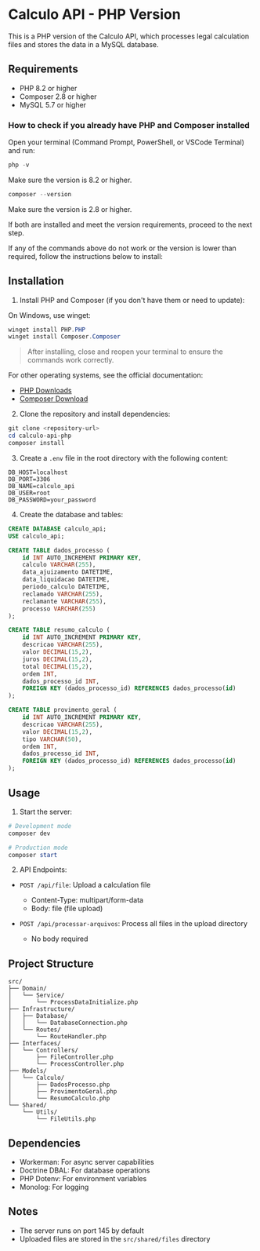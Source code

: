 # Calculo API - PHP Version

This is a PHP version of the Calculo API, which processes legal calculation files and stores the data in a MySQL database.

## Requirements

- PHP 8.2 or higher
- Composer 2.8 or higher
- MySQL 5.7 or higher

### How to check if you already have PHP and Composer installed

Open your terminal (Command Prompt, PowerShell, or VSCode Terminal) and run:

```powershell
php -v
```
Make sure the version is 8.2 or higher.

```powershell
composer --version
```
Make sure the version is 2.8 or higher.

If both are installed and meet the version requirements, proceed to the next step.

If any of the commands above do not work or the version is lower than required, follow the instructions below to install:

## Installation

1. Install PHP and Composer (if you don't have them or need to update):

On Windows, use winget:

```powershell
winget install PHP.PHP
winget install Composer.Composer
```

> After installing, close and reopen your terminal to ensure the commands work correctly.

For other operating systems, see the official documentation:
- [PHP Downloads](https://www.php.net/downloads.php)
- [Composer Download](https://getcomposer.org/download/)

2. Clone the repository and install dependencies:
```powershell
git clone <repository-url>
cd calculo-api-php
composer install
```

3. Create a `.env` file in the root directory with the following content:
```env
DB_HOST=localhost
DB_PORT=3306
DB_NAME=calculo_api
DB_USER=root
DB_PASSWORD=your_password
```

4. Create the database and tables:
```sql
CREATE DATABASE calculo_api;
USE calculo_api;

CREATE TABLE dados_processo (
    id INT AUTO_INCREMENT PRIMARY KEY,
    calculo VARCHAR(255),
    data_ajuizamento DATETIME,
    data_liquidacao DATETIME,
    periodo_calculo DATETIME,
    reclamado VARCHAR(255),
    reclamante VARCHAR(255),
    processo VARCHAR(255)
);

CREATE TABLE resumo_calculo (
    id INT AUTO_INCREMENT PRIMARY KEY,
    descricao VARCHAR(255),
    valor DECIMAL(15,2),
    juros DECIMAL(15,2),
    total DECIMAL(15,2),
    ordem INT,
    dados_processo_id INT,
    FOREIGN KEY (dados_processo_id) REFERENCES dados_processo(id)
);

CREATE TABLE provimento_geral (
    id INT AUTO_INCREMENT PRIMARY KEY,
    descricao VARCHAR(255),
    valor DECIMAL(15,2),
    tipo VARCHAR(50),
    ordem INT,
    dados_processo_id INT,
    FOREIGN KEY (dados_processo_id) REFERENCES dados_processo(id)
);
```

## Usage

1. Start the server:
```powershell
# Development mode
composer dev

# Production mode
composer start
```

2. API Endpoints:

- `POST /api/file`: Upload a calculation file
  - Content-Type: multipart/form-data
  - Body: file (file upload)

- `POST /api/processar-arquivos`: Process all files in the upload directory
  - No body required

## Project Structure

```
src/
├── Domain/
│   └── Service/
│       └── ProcessDataInitialize.php
├── Infrastructure/
│   ├── Database/
│   │   └── DatabaseConnection.php
│   └── Routes/
│       └── RouteHandler.php
├── Interfaces/
│   └── Controllers/
│       ├── FileController.php
│       └── ProcessController.php
├── Models/
│   └── Calculo/
│       ├── DadosProcesso.php
│       ├── ProvimentoGeral.php
│       └── ResumoCalculo.php
└── Shared/
    └── Utils/
        └── FileUtils.php
```

## Dependencies

- Workerman: For async server capabilities
- Doctrine DBAL: For database operations
- PHP Dotenv: For environment variables
- Monolog: For logging

## Notes

- The server runs on port 145 by default
- Uploaded files are stored in the `src/shared/files` directory 